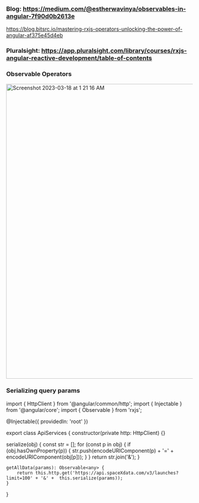 ### Blog: https://medium.com/@estherwavinya/observables-in-angular-7f90d0b2613e

https://blog.bitsrc.io/mastering-rxjs-operators-unlocking-the-power-of-angular-af375e45d4eb

### Pluralsight: https://app.pluralsight.com/library/courses/rxjs-angular-reactive-development/table-of-contents

### Observable Operators

<img width="797" alt="Screenshot 2023-03-18 at 1 21 16 AM" src="https://user-images.githubusercontent.com/55907622/226015796-278ae2b3-8988-4416-a07a-fb8785e83080.png">

### Serializing query params

import { HttpClient } from '@angular/common/http';
import { Injectable } from '@angular/core';
import { Observable } from 'rxjs';

@Injectable({
    providedIn: 'root'
})

export class ApiServices {
  constructor(private http: HttpClient) {}

  serialize(obj) {
    const str = [];
    for (const p in obj) {
      if (obj.hasOwnProperty(p)) {
        str.push(encodeURIComponent(p) + '=' + encodeURIComponent(obj[p]));
      }
    }
    return str.join('&');
  }

    getAllData(params): Observable<any> {
        return this.http.get('https://api.spaceXdata.com/v3/launches?limit=100' + '&' +  this.serialize(params));
    }
}
